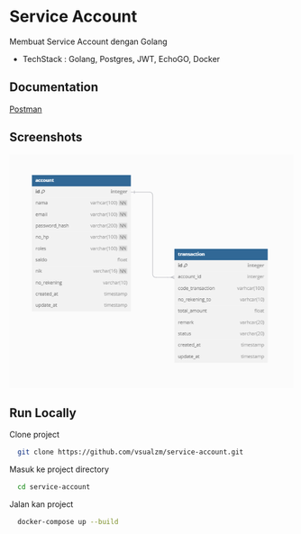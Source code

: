 
# Service Account 

Membuat Service Account dengan Golang

- TechStack : Golang, Postgres, JWT, EchoGO, Docker







## Documentation

[Postman](https://www.postman.com/grey-star-472835/workspace/mini-bank/collection/17482401-6beb3a2e-0a79-4655-a565-3623c08ee371?action=share&creator=17482401)


## Screenshots

![App Screenshot](https://raw.githubusercontent.com/vsualzm/service-account/refs/heads/main/diagram.png)


## Run Locally

Clone project

```bash
  git clone https://github.com/vsualzm/service-account.git
```

Masuk ke project directory

```bash
  cd service-account
```

Jalan kan project 

```bash
  docker-compose up --build
```

